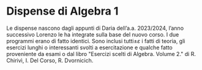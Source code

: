 # Dispense di Algebra 1

Le dispense nascono dagli appunti di Daria dell’a.a. 2023/2024, l’anno successivo Lorenzo le ha integrate sulla base del nuovo corso. I due programmi erano di fatto identici. Sono inclusi tutti$\pm \varepsilon$ i fatti di teoria, gli esercizi lunghi o interessanti svolti a esercitazione e qualche fatto proveniente da esami o dal libro "Esercizi scelti di Algebra. Volume 2." di R. Chirivì, I. Del Corso, R. Dvornicich.
